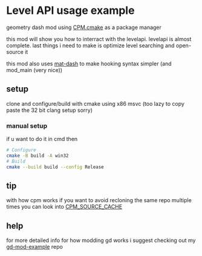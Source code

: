 # Level API usage example

geometry dash mod using [CPM.cmake](https://github.com/cpm-cmake/CPM.cmake) as a package manager

this mod will show you how to interract with the levelapi. levelapi is almost complete. last things i need to make is optimize level searching and open-source it

this mod also uses [mat-dash](https://github.com/matcool/mat-dash) to make hooking syntax simpler (and mod_main (very nice))

## setup

clone and configure/build with cmake using x86 msvc (too lazy to copy paste the 32 bit clang setup sorry)

### manual setup
if u want to do it in cmd then
```bash
# Configure
cmake -B build -A win32
# Build
cmake --build build --config Release
```

## tip

with how cpm works if you want to avoid recloning the same repo multiple times you can look into [CPM_SOURCE_CACHE](https://github.com/cpm-cmake/CPM.cmake#cpm_source_cache)

## help

for more detailed info for how modding gd works i suggest checking out my [gd-mod-example](https://github.com/matcool/gd-mod-example) repo
